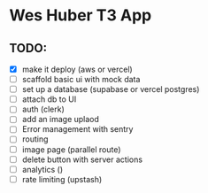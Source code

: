 # Wes Huber T3 App

## TODO:

- [x] make it deploy (aws or vercel)
- [ ] scaffold basic ui with mock data
- [ ] set up a database (supabase or vercel postgres)
- [ ] attach db to UI
- [ ] auth (clerk)
- [ ] add an image uplaod
- [ ] Error management with sentry
- [ ] routing
- [ ] image page (parallel route)
- [ ] delete button with server actions
- [ ] analytics ()
- [ ] rate limiting (upstash)

